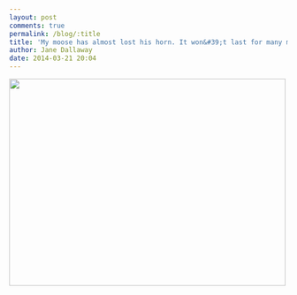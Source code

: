 ```yaml
---
layout: post
comments: true
permalink: /blog/:title
title: 'My moose has almost lost his horn. It won&#39;t last for many more plays'
author: Jane Dallaway
date: 2014-03-21 20:04
---
```


<div><a href="http://static.skitters.dallaway.com/tp_IMG_20140321_140536.jpg"><img src="http://static.skitters.dallaway.com/tp_thumb_IMG_20140321_140536.jpg" width="500" height="375"/></a></div>


  
      
